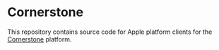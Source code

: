 # Cornerstone

This repository contains source code for Apple platform clients for the [Cornerstone](https://www.raboczi.id.au) platform.

